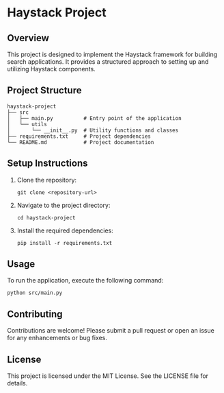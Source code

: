 # Haystack Project

## Overview
This project is designed to implement the Haystack framework for building search applications. It provides a structured approach to setting up and utilizing Haystack components.

## Project Structure
```
haystack-project
├── src
│   ├── main.py          # Entry point of the application
│   └── utils
│       └── __init__.py  # Utility functions and classes
├── requirements.txt     # Project dependencies
└── README.md            # Project documentation
```

## Setup Instructions
1. Clone the repository:
   ```
   git clone <repository-url>
   ```
2. Navigate to the project directory:
   ```
   cd haystack-project
   ```
3. Install the required dependencies:
   ```
   pip install -r requirements.txt
   ```

## Usage
To run the application, execute the following command:
```
python src/main.py
```

## Contributing
Contributions are welcome! Please submit a pull request or open an issue for any enhancements or bug fixes.

## License
This project is licensed under the MIT License. See the LICENSE file for details.